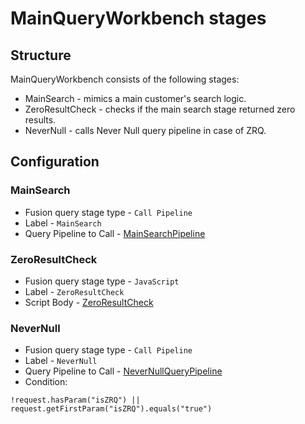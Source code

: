 # MainQueryWorkbench stages

## Structure

MainQueryWorkbench consists of the following stages:
* MainSearch - mimics a main customer's search logic.
* ZeroResultCheck - checks if the main search stage returned zero results.
* NeverNull - calls Never Null query pipeline in case of ZRQ.

## Configuration

### MainSearch

* Fusion query stage type - `Call Pipeline`
* Label - `MainSearch`
* Query Pipeline to Call - [MainSearchPipeline](../main-search-pipeline/README.md)

### ZeroResultCheck

* Fusion query stage type - `JavaScript`
* Label - `ZeroResultCheck`
* Script Body - [ZeroResultCheck](ZeroResultCheck.js)

### NeverNull

* Fusion query stage type - `Call Pipeline`
* Label - `NeverNull`
* Query Pipeline to Call - [NeverNullQueryPipeline](../never-null-query-pipeline/README.md)
* Condition:
```
!request.hasParam("isZRQ") || request.getFirstParam("isZRQ").equals("true")
```
